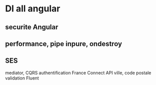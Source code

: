 # DI all angular
## securite Angular
## performance, pipe inpure, ondestroy

## SES 
mediator, CQRS
authentification France Connect 
API ville, code postale 
validation Fluent
